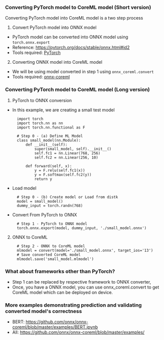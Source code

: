 ### Converting PyTorch model to CoreML model (Short version)
Converting PyTorch model into CoreML model is a two step process
1. Convert PyTorch model into ONNX model
  - PyTorch model can be converted into ONNX model using `torch.onnx.export`
  - Reference: https://pytorch.org/docs/stable/onnx.html#id2
  - Tools required: [PyTorch](https://pytorch.org/get-started/locally/)
2. Converting ONNX model into CoreML model
  - We will be using model converted in step 1 using `onnx_coreml.convert`
  - Tools required: [onnx-coreml](https://pypi.org/project/onnx-coreml/)
  

### Converting PyTorch model to CoreML model (Long version)
1. PyTorch to ONNX conversion
  - In this example, we are creating a small test model
    ```
      import torch
      import torch.nn as nn
      import torch.nn.functional as F

      # Step 0 - (a) Define ML Model
      class small_model(nn.Module):
          def __init__(self):
              super(small_model, self).__init__()
              self.fc1 = nn.Linear(768, 256)
              self.fc2 = nn.Linear(256, 10)

          def forward(self, x):
              y = F.relu(self.fc1(x))
              y = F.softmax(self.fc2(y))
              return y
    ```
  - Load model
    ```
      # Step 0 - (b) Create model or Load from distk
      model = small_model()
      dummy_input = torch.randn(768)
    ```
  - Convert From PyTorch to ONNX
    ```
      # Step 1 - PyTorch to ONNX model
      torch.onnx.export(model, dummy_input, './small_model.onnx')
    ```
2. ONNX to CoreML
    ```
      # Step 2 - ONNX to CoreML model
      mlmodel = convert(model='./small_model.onnx', target_ios='13')
      # Save converted CoreML model
      mlmodel.save('small_model.mlmodel')
    ```

### What about frameworks other than PyTorch?
  - Step 1 can be replaced by respective framework to ONNX converter,
  - Once, you have a ONNX model, you can use onnx_coreml.convert to get CoreML model
    which can be deployed on device.
    
### More examples demonstrating prediction and validating converted model's correctness
  - BERT: https://github.com/onnx/onnx-coreml/blob/master/examples/BERT.ipynb
  - All: https://github.com/onnx/onnx-coreml/blob/master/examples/
